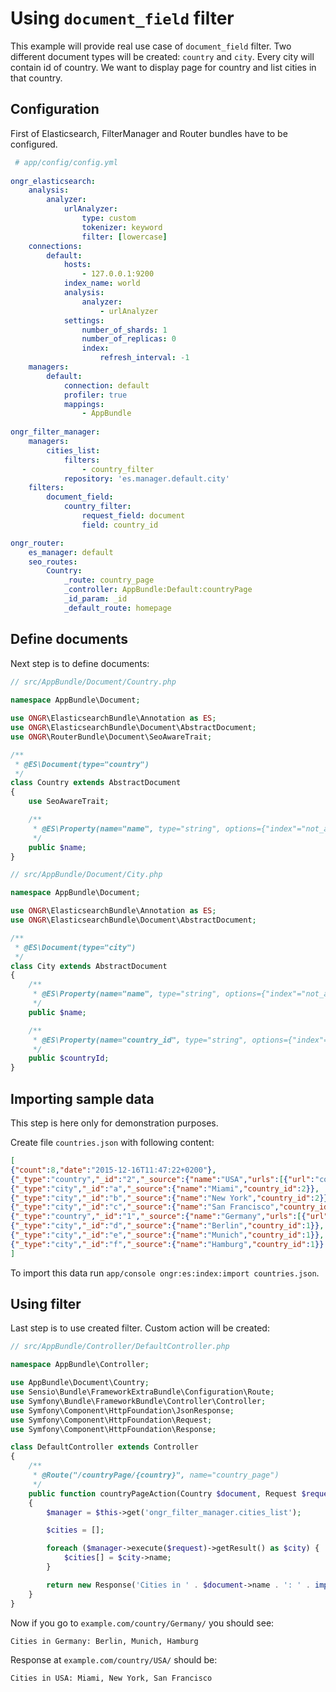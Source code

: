 # Using `document_field` filter
 
This example will provide real use case of `document_field` filter. Two different document types will be created: `country` and `city`. Every city will contain id of country. We want to display page for country and list cities in that country.
 
## Configuration
 
 First of Elasticsearch, FilterManager and Router bundles have to be configured.
 
```yaml
 # app/config/config.yml
 
ongr_elasticsearch:
    analysis:
        analyzer:
            urlAnalyzer:
                type: custom
                tokenizer: keyword
                filter: [lowercase]
    connections:
        default:
            hosts:
                - 127.0.0.1:9200
            index_name: world
            analysis:
                analyzer:
                    - urlAnalyzer
            settings:
                number_of_shards: 1
                number_of_replicas: 0
                index:
                    refresh_interval: -1
    managers:
        default:
            connection: default
            profiler: true
            mappings:
                - AppBundle
                
ongr_filter_manager:
    managers:
        cities_list:
            filters:
                - country_filter
            repository: 'es.manager.default.city'
    filters:
        document_field:
            country_filter:
                request_field: document
                field: country_id

ongr_router:
    es_manager: default
    seo_routes:
        Country:
            _route: country_page
            _controller: AppBundle:Default:countryPage
            _id_param: _id
            _default_route: homepage
```
 
## Define documents
         
Next step is to define documents:

```php
// src/AppBundle/Document/Country.php
    
namespace AppBundle\Document;

use ONGR\ElasticsearchBundle\Annotation as ES;
use ONGR\ElasticsearchBundle\Document\AbstractDocument;
use ONGR\RouterBundle\Document\SeoAwareTrait;

/**
 * @ES\Document(type="country")
 */
class Country extends AbstractDocument
{
    use SeoAwareTrait;

    /**
     * @ES\Property(name="name", type="string", options={"index"="not_analyzed"})
     */
    public $name;
}
```

```php
// src/AppBundle/Document/City.php

namespace AppBundle\Document;

use ONGR\ElasticsearchBundle\Annotation as ES;
use ONGR\ElasticsearchBundle\Document\AbstractDocument;

/**
 * @ES\Document(type="city")
 */
class City extends AbstractDocument
{
    /**
     * @ES\Property(name="name", type="string", options={"index"="not_analyzed"})
     */
    public $name;

    /**
     * @ES\Property(name="country_id", type="string", options={"index"="not_analyzed"})
     */
    public $countryId;
}
```

## Importing sample data

This step is here only for demonstration purposes.

Create file `countries.json` with following content:

```json
[
{"count":8,"date":"2015-12-16T11:47:22+0200"},
{"_type":"country","_id":"2","_source":{"name":"USA","urls":[{"url":"country\/USA\/"}],"expired_urls":[]}},
{"_type":"city","_id":"a","_source":{"name":"Miami","country_id":2}},
{"_type":"city","_id":"b","_source":{"name":"New York","country_id":2}},
{"_type":"city","_id":"c","_source":{"name":"San Francisco","country_id":2}},
{"_type":"country","_id":"1","_source":{"name":"Germany","urls":[{"url":"country\/Germany\/"}],"expired_urls":[]}},
{"_type":"city","_id":"d","_source":{"name":"Berlin","country_id":1}},
{"_type":"city","_id":"e","_source":{"name":"Munich","country_id":1}},
{"_type":"city","_id":"f","_source":{"name":"Hamburg","country_id":1}}
]
```

To import this data run `app/console ongr:es:index:import countries.json`.

## Using filter

Last step is to use created filter. Custom action will be created:

```php
// src/AppBundle/Controller/DefaultController.php

namespace AppBundle\Controller;

use AppBundle\Document\Country;
use Sensio\Bundle\FrameworkExtraBundle\Configuration\Route;
use Symfony\Bundle\FrameworkBundle\Controller\Controller;
use Symfony\Component\HttpFoundation\JsonResponse;
use Symfony\Component\HttpFoundation\Request;
use Symfony\Component\HttpFoundation\Response;

class DefaultController extends Controller
{
    /**
     * @Route("/countryPage/{country}", name="country_page")
     */
    public function countryPageAction(Country $document, Request $request)
    {
        $manager = $this->get('ongr_filter_manager.cities_list');

        $cities = [];

        foreach ($manager->execute($request)->getResult() as $city) {
            $cities[] = $city->name;
        }

        return new Response('Cities in ' . $document->name . ': ' . implode(', ', $cities));
    }
}
```

Now if you go to `example.com/country/Germany/` you should see:
```bash
Cities in Germany: Berlin, Munich, Hamburg
```

Response at `example.com/country/USA/` should be:
```bash
Cities in USA: Miami, New York, San Francisco
```